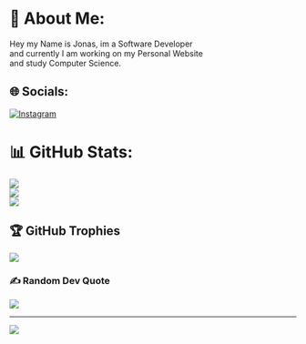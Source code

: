# 💫 About Me:
Hey my Name is Jonas, im a Software Developer<br>and currently I am working on my Personal Website<br>and study Computer Science.


## 🌐 Socials:
[![Instagram](https://img.shields.io/badge/Instagram-%23E4405F.svg?logo=Instagram&logoColor=white)](https://instagram.com/kimunachan) 

# 📊 GitHub Stats:
![](https://github-readme-stats.vercel.app/api?username=Kimunachan&theme=midnight-purple&hide_border=false&include_all_commits=true&count_private=true)<br/>
![](https://github-readme-streak-stats.herokuapp.com/?user=Kimunachan&theme=midnight-purple&hide_border=false)<br/>
![](https://github-readme-stats.vercel.app/api/top-langs/?username=Kimunachan&theme=midnight-purple&hide_border=false&include_all_commits=true&count_private=true&layout=compact)

## 🏆 GitHub Trophies
![](https://github-profile-trophy.vercel.app/?username=Kimunachan&theme=tokyonight&no-frame=false&no-bg=true&margin-w=4)

### ✍️ Random Dev Quote
![](https://quotes-github-readme.vercel.app/api?type=horizontal&theme=radical)

---
[![](https://visitcount.itsvg.in/api?id=Kimunachan&icon=0&color=0)](https://visitcount.itsvg.in)

  
<!-- Proudly created with GPRM ( https://gprm.itsvg.in ) -->
